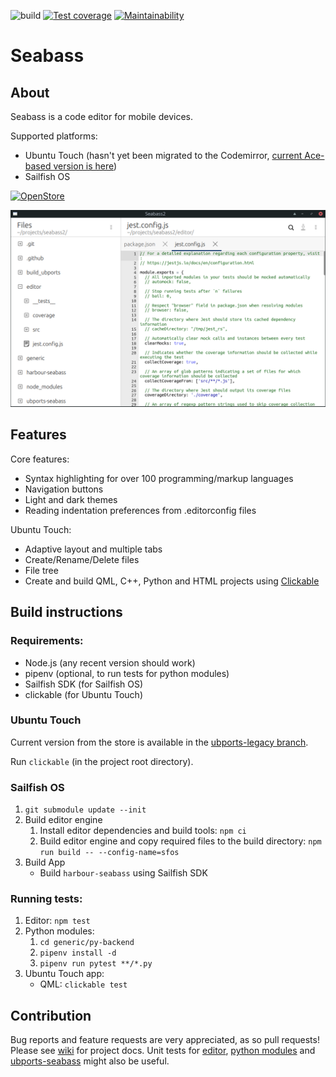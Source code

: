 ![build](https://github.com/milikhin/seabass2/workflows/build/badge.svg)
[![Test coverage](https://api.codeclimate.com/v1/badges/83fe45078487708c6061/test_coverage)](https://codeclimate.com/github/milikhin/seabass2/test_coverage)
[![Maintainability](https://api.codeclimate.com/v1/badges/83fe45078487708c6061/maintainability)](https://codeclimate.com/github/milikhin/seabass2/maintainability)

# Seabass
## About

Seabass is a code editor for mobile devices.

Supported platforms:

* Ubuntu Touch (hasn't yet been migrated to the Codemirror, [current Ace-based version is here](https://github.com/milikhin/seabass2/tree/ubports-legacy))
* Sailfish OS

[![OpenStore](https://open-store.io/badges/en_US.png)](https://open-store.io/app/seabass2.mikhael)

![Seabass on Ubuntu Touch](https://github.com/milikhin/milikhin.github.io/raw/master/img/seabass/seabass-desktop.png)

## Features

Core features:
* Syntax highlighting for over 100 programming/markup languages
* Navigation buttons
* Light and dark themes
* Reading indentation preferences from .editorconfig files

Ubuntu Touch:
* Adaptive layout and multiple tabs
* Create/Rename/Delete files
* File tree
* Create and build QML, C++, Python and HTML projects using [Clickable](https://gitlab.com/clickable/clickable)

## Build instructions

### Requirements:

* Node.js (any recent version should work)
* pipenv (optional, to run tests for python modules)
* Sailfish SDK (for Sailfish OS)
* clickable (for Ubuntu Touch)

### Ubuntu Touch

Current version from the store is available in the [ubports-legacy branch](https://github.com/milikhin/seabass2/tree/ubports-legacy).

Run `clickable` (in the project root directory).

### Sailfish OS

1. `git submodule update --init`
1. Build editor engine
   1. Install editor dependencies and build tools: `npm ci`
   1. Build editor engine and copy required files to the build directory: `npm run build -- --config-name=sfos`
1. Build App
   * Build `harbour-seabass` using Sailfish SDK

### Running tests:

1. Editor: `npm test`
1. Python modules:  
   1. `cd generic/py-backend`
   1. `pipenv install -d`
   1. `pipenv run pytest **/*.py`
1. Ubuntu Touch app:
   * QML: `clickable test`

## Contribution

Bug reports and feature requests are very appreciated, as so pull requests!
Please see [wiki](https://github.com/milikhin/seabass2/wiki) for project docs. Unit tests for [editor](https://github.com/milikhin/seabass2/tree/master/editor/__tests__),
[python modules](https://github.com/milikhin/seabass2/tree/master/generic/py-backend/tests) and
[ubports-seabass](https://github.com/milikhin/seabass2/tree/master/ubports-seabass/tests) might also be useful.
